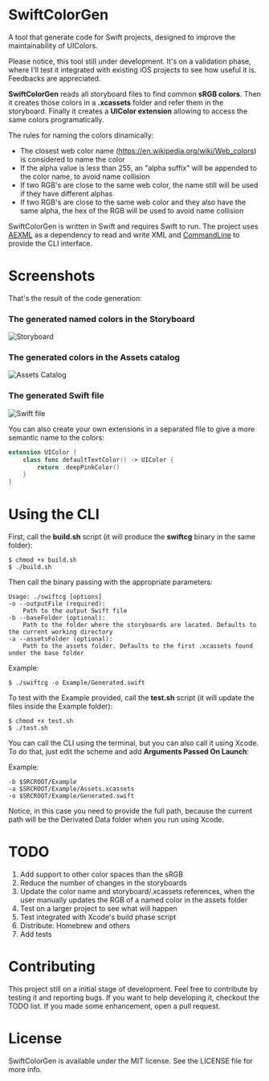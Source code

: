 # SwiftColorGen
A tool that generate code for Swift projects, designed to improve the maintainability of UIColors. 

Please notice, this tool still under development. It's on a validation phase, where I'll test it integrated with existing iOS projects to see how useful it is. Feedbacks are appreciated.

**SwiftColorGen** reads all storyboard files to find common **sRGB colors**. Then it creates those colors in a **.xcassets** folder and refer them in the storyboard. Finally it creates a **UIColor extension** allowing to access the same colors programatically.

The rules for naming the colors dinamically:
- The closest web color name (https://en.wikipedia.org/wiki/Web_colors) is considered to name the color
- If the alpha value is less than 255, an "alpha suffix" will be appended to the color name, to avoid name collision
- If two RGB's are close to the same web color, the name still will be used if they have different alphas
- If two RGB's are close to the same web color and they also have the same alpha, the hex of the RGB will be used to avoid name collision

SwiftColorGen is written in Swift and requires Swift to run. The project uses [AEXML](https://github.com/tadija/AEXML) as a dependency to read and write XML and [CommandLine](https://github.com/jatoben/CommandLine) to provide the CLI interface.

# Screenshots
That's the result of the code generation:

### The generated named colors in the Storyboard
![Storyboard](https://github.com/fernandodelrio/SwiftColorGen/raw/master/Resources/Storyboard0.3.0.png)

### The generated colors in the Assets catalog
![Assets Catalog](https://github.com/fernandodelrio/SwiftColorGen/raw/master/Resources/Assets0.3.0.png)

### The generated Swift file
![Swift file](https://github.com/fernandodelrio/SwiftColorGen/raw/master/Resources/Swift0.3.0.png)

You can also create your own extensions in a separated file to give a more semantic name to the colors:

```swift
extension UIColor {
    class func defaultTextColor() -> UIColor {
        return .deepPinkColor()
    }
}
```

# Using the CLI
First, call the **build.sh** script (it will produce the **swiftcg** binary in the same folder):
```shell
$ chmod +x build.sh
$ ./build.sh
```

Then call the binary passing with the appropriate parameters:

```shell
Usage: ./swiftcg [options]
-o --outputFile (required):
    Path to the output Swift file
-b --baseFolder (optional):
    Path to the folder where the storyboards are located. Defaults to the current working directory
-a --assetsFolder (optional):
    Path to the assets folder. Defaults to the first .xcassets found under the base folder
 ```
 
Example:
```shell
$ ./swiftcg -o Example/Generated.swift
```

To test with the Example provided, call the **test.sh** script (it will update the files inside the Example folder):
```shell
$ chmod +x test.sh
$ ./test.sh
```

You can call the CLI using the terminal, but you can also call it using Xcode. To do that, just edit the scheme and add **Arguments Passed On Launch**:

Example:
```
-b $SRCROOT/Example
-a $SRCROOT/Example/Assets.xcassets
-o $SRCROOT/Example/Generated.swift
```

Notice, in this case you need to provide the full path, because the current path will be the Derivated Data folder when you run using Xcode.

# TODO
1. Add support to other color spaces than the sRGB
2. Reduce the number of changes in the storyboards
3. Update the color name and storyboard/.xcassets references, when the user manually updates the RGB of a named color in the assets folder
4. Test on a larger project to see what will happen
5. Test integrated with Xcode's build phase script
6. Distribute: Homebrew and others
7. Add tests


# Contributing
This project still on a initial stage of development. Feel free to contribute by testing it and reporting bugs. If you want to help developing it, checkout the TODO list. If you made some enhancement, open a pull request.

# License
SwiftColorGen is available under the MIT license. See the LICENSE file for more info.
